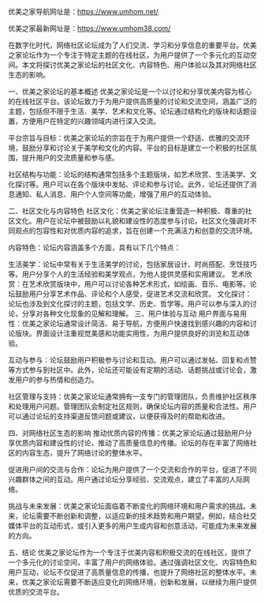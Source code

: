 优美之家导航网址是：https://www.umhom.net/

优美之家最新网址是：https://www.umhom38.com/


在数字化时代，网络社区论坛成为了人们交流、学习和分享信息的重要平台。优美之家论坛作为一个专注于特定主题的在线社区，为用户提供了一个多元化的互动空间。本文将探讨优美之家论坛的社区文化、内容特色、用户体验以及其对网络社区生态的影响。

一、优美之家论坛的基本概述
优美之家论坛是一个以讨论和分享优美内容为核心的在线社区平台。该论坛致力于为用户提供高质量的讨论和交流空间，涵盖广泛的主题，包括但不限于生活、美学、艺术和文化等。论坛通过结构化的版块和话题设置，方便用户在特定的兴趣领域内进行深入交流。

平台宗旨与目标：优美之家论坛的宗旨在于为用户提供一个舒适、优雅的交流环境，鼓励分享和讨论关于美学和文化的内容。平台的目标是建立一个积极的社区氛围，提升用户的交流质量和参与感。

社区结构与功能：论坛的结构通常包括多个主题版块，如艺术欣赏、生活美学、文化探讨等。用户可以在各个版块中发帖、评论和参与讨论。此外，论坛还提供了消息通知、私人消息、用户个人空间等功能，增强了用户的互动体验。

二、社区文化与内容特色
社区文化：优美之家论坛注重营造一种积极、尊重的社区文化。用户在论坛中被鼓励以礼貌和建设性的态度参与讨论。社区文化强调对不同观点的包容性和对优质内容的追求，旨在创建一个充满活力和创意的交流环境。

内容特色：论坛内容涵盖多个方面，具有以下几个特点：

生活美学：论坛中常有关于生活美学的讨论，包括家居设计、时尚搭配、烹饪技巧等。用户分享个人的生活经验和美学观点，为他人提供灵感和实用建议。
艺术欣赏：在艺术欣赏版块中，用户可以讨论各种艺术形式，如绘画、音乐、电影等。论坛鼓励用户分享艺术作品、评论和个人感受，促进艺术交流和欣赏。
文化探讨：论坛也涉及到文化探讨的主题，包括文学、历史、哲学等。用户可以参与深入的讨论，分享对各种文化现象的见解和理解。
三、用户体验与互动
用户界面与易用性：优美之家论坛通常设计简洁、易于导航，方便用户快速找到感兴趣的内容和讨论版块。界面设计注重视觉美感和功能实用性，为用户提供良好的浏览和互动体验。

互动与参与：论坛鼓励用户积极参与讨论和互动。用户可以通过发帖、回复和点赞等方式参与到社区中。此外，论坛还可能设有定期的活动、话题挑战或讨论会，激发用户的参与热情和创造力。

社区管理与支持：优美之家论坛通常拥有一支专门的管理团队，负责维护社区秩序和处理用户问题。管理团队会制定社区规则，确保论坛内容的质量和合法性。用户可以通过论坛的支持渠道反馈问题或建议，以便获得及时的帮助和改进。

四、对网络社区生态的影响
推动优质内容的传播：优美之家论坛通过鼓励用户分享优质内容和建设性的讨论，推动了高质量信息的传播。论坛的存在丰富了网络社区的内容生态，提升了网络讨论的整体水平。

促进用户间的交流与合作：论坛为用户提供了一个交流和合作的平台，促进了不同兴趣群体之间的互动。用户通过论坛分享经验、交流观点，建立了丰富的人际网络。

挑战与未来发展：优美之家论坛面临着不断变化的网络环境和用户需求的挑战。未来，论坛需要不断创新和调整，以适应新的技术趋势和用户期望。例如，结合社交媒体平台的互动形式，或引入更多的用户生成内容和创意活动，可能成为未来发展的方向。

五、结论
优美之家论坛作为一个专注于优美内容和积极交流的在线社区，提供了一个多元化的讨论空间，丰富了用户的网络体验。通过强调社区文化、内容特色和用户互动，论坛不仅促进了高质量信息的传播，也提升了网络社区的整体水平。未来，优美之家论坛需要不断适应变化的网络环境，创新和发展，以继续为用户提供优质的交流平台。
